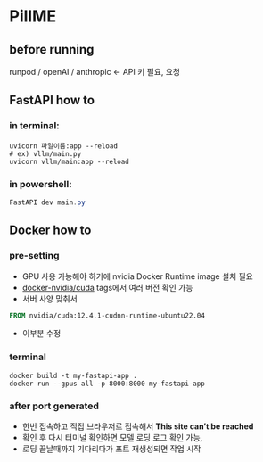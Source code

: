 # PillME

## before running
runpod / openAI / anthropic <- API 키 필요, 요청
  

## **FastAPI** how to

### in terminal:

```terminal
uvicorn 파일이름:app --reload
# ex) vllm/main.py
uvicorn vllm/main:app --reload
```

### in powershell:

```powershell
FastAPI dev main.py
```


## Docker how to

### pre-setting
 * GPU 사용 가능해야 하기에 nvidia Docker Runtime image 설치 필요
 * [docker-nvidia/cuda](https://hub.docker.com/r/nvidia/cuda) tags에서 여러 버전 확인 가능
 * 서버 사양 맞춰서 

```Dockerfile
FROM nvidia/cuda:12.4.1-cudnn-runtime-ubuntu22.04
```
* 이부분 수정



### terminal

```terminal
docker build -t my-fastapi-app .
docker run --gpus all -p 8000:8000 my-fastapi-app
```

### after port generated
* 한번 접속하고 직접 브라우저로 접속해서 **This site can’t be reached**
* 확인 후 다시 터미널 확인하면 모델 로딩 로그 확인 가능,
* 로딩 끝날때까지 기다리다가 포트 재생성되면 작업 시작
